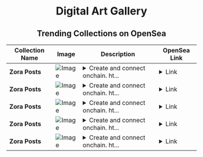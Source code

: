 <div align="center">

# Digital Art Gallery

## Trending Collections on OpenSea

| Collection Name                       | Image                                                                                     | Description                       | OpenSea Link                                                                                          |
|---------------------------------------|-------------------------------------------------------------------------------------------|-----------------------------------|--------------------------------------------------------------------------------------------------------|
| **Zora Posts** | ![Image](https://i.seadn.io/s/raw/files/8d4f64f23270593f454cb068552a599f.jpg?w=500&auto=format?w=200&auto=format) | <details><summary>Create and connect onchain. ht...</summary>Create and connect onchain. https://zora.co</details> | <details><summary>Link</summary>[Zora Posts](https://opensea.io/collection/zora-posts-21021)</details> |
| **Zora Posts** | ![Image](https://i.seadn.io/s/raw/files/8d4f64f23270593f454cb068552a599f.jpg?w=500&auto=format?w=200&auto=format) | <details><summary>Create and connect onchain. ht...</summary>Create and connect onchain. https://zora.co</details> | <details><summary>Link</summary>[Zora Posts](https://opensea.io/collection/zora-posts-21020)</details> |
| **Zora Posts** | ![Image](https://i.seadn.io/s/raw/files/8d4f64f23270593f454cb068552a599f.jpg?w=500&auto=format?w=200&auto=format) | <details><summary>Create and connect onchain. ht...</summary>Create and connect onchain. https://zora.co</details> | <details><summary>Link</summary>[Zora Posts](https://opensea.io/collection/zora-posts-21019)</details> |
| **Zora Posts** | ![Image](https://i.seadn.io/s/raw/files/8d4f64f23270593f454cb068552a599f.jpg?w=500&auto=format?w=200&auto=format) | <details><summary>Create and connect onchain. ht...</summary>Create and connect onchain. https://zora.co</details> | <details><summary>Link</summary>[Zora Posts](https://opensea.io/collection/zora-posts-21018)</details> |
| **Zora Posts** | ![Image](https://i.seadn.io/s/raw/files/8d4f64f23270593f454cb068552a599f.jpg?w=500&auto=format?w=200&auto=format) | <details><summary>Create and connect onchain. ht...</summary>Create and connect onchain. https://zora.co</details> | <details><summary>Link</summary>[Zora Posts](https://opensea.io/collection/zora-posts-21017)</details> |

</div>